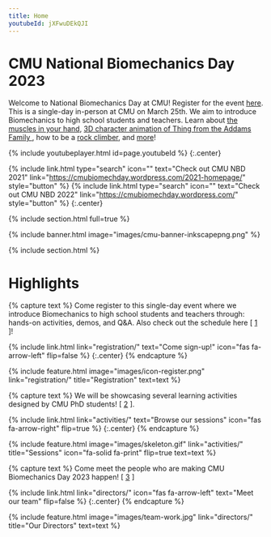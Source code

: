 ```yaml
---
title: Home
youtubeId: jXFwuDEkQJI
---
```


# CMU National Biomechanics Day 2023

Welcome to National Biomechanics Day at CMU! Register for the event [here](registration/). This is a single-day in-person at CMU on March 25th. We aim to introduce Biomechanics to high school students and teachers. Learn about [the muscles in your hand](sessions/muscles-the-workings-of-the-hand), [3D character animation of Thing from the Addams Family ](sessions/hand-rigging-and-animation), how to be a [rock climber](sessions/become-a-rock-climber), and [more](activities/)!
<!-- https://fontawesome.com/icons/signature?s=solid&f=classic -->
<!-- https://github.com/nathancy/jekyll-embed-video#embed-youtube -->
{% include youtubeplayer.html id=page.youtubeId %}
{:.center}

{%
  include link.html
  type="search"
  icon=""
  text="Check out CMU NBD 2021"
  link="https://cmubiomechday.wordpress.com/2021-homepage/"
  style="button"
%}
{%
  include link.html
  type="search"
  icon=""
  text="Check out CMU NBD 2022"
  link="https://cmubiomechday.wordpress.com/"
  style="button"
%}
{:.center}

{% include section.html full=true %}

{% include banner.html image="images/cmu-banner-inkscapepng.png" %}

{% include section.html %}

# Highlights

{% capture text %}
Come register to this single-day event where we introduce Biomechanics to high school students and teachers through: hands-on activities, demos, and Q&A. Also check out the schedule here \[ [1](https://www.projectcounter.org/about/register/icon-register/) \]!

{%
  include link.html
  link="registration/"
  text="Come sign-up!"
  icon="fas fa-arrow-left"
  flip=false
%}
{:.center}
{% endcapture %}

{%
  include feature.html
  image="images/icon-register.png"
  link="registration/"
  title="Registration"
  text=text
%}

{% capture text %}
We will be showcasing several learning activities designed by CMU PhD students! \[ [2](https://giphy.com/gifs/supersimple-skeleton-bones-dance-6Ery0AuKozSE5Af9cP) \].

{%
  include link.html
  link="activities/"
  text="Browse our sessions"
  icon="fas fa-arrow-right"
  flip=true
%}
{:.center}
{% endcapture %}

{%
  include feature.html
  image="images/skeleton.gif"
  link="activities/"
  title="Sessions"
  icon="fa-solid fa-print"
  flip=true
  text=text
%}

{% capture text %}
Come meet the people who are making CMU Biomechanics Day 2023 happen! \[ [3](https://stock.adobe.com/images/vector-illustration-in-simple-flat-style-teamwork-and-development-concept-people-holding-abstract-geometric-shapes-and-puzzle-pieces-organisation-and-management/338052826?as_campaign=ftmigration2&as_channel=dpcft&as_campclass=brand&as_source=ft_web&as_camptype=acquisition&as_audience=users&as_content=closure_asset-detail-page) \]

{%
  include link.html
  link="directors/"
  icon="fas fa-arrow-left"
  text="Meet our team"
  flip=false
%}
{:.center}
{% endcapture %}

{%
  include feature.html
  image="images/team-work.jpg"
  link="directors/"
  title="Our Directors"
  text=text
%}

